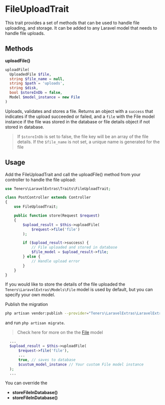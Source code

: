 # FileUploadTrait

This trait provides a set of methods that can be used to handle file uploading, and storage. It can be added to any Laravel model that needs to handle file uploads.

## Methods

**uploadFile()**
```php
uploadFile(
  UploadedFile $file,
  string $file_name = null,
  string $path = 'uploads',
  string $disk,
  bool $storeInDb = false,
  Model $model_instance = new File
)
```

Uploads, validates and stores a file. Returns an object with a `success` that indicates if the upload succeeded or failed, and a `file` with the File model instance if the file was stored in the database or file details object if not stored in database.

> If `$storeInDb` is set to false, the file key will be an array of the file details.
> If the `$file_name` is not set, a unique name is generated for the file

## Usage
Add the FileUploadTrait and call the uploadFile() method from your controller to handle the file upload:
```php
use Teners\LaravelExtras\Traits\FileUploadTrait;

class PostController extends Controller
{
    use FileUploadTrait;

    public function store(Request $request)
    {
        $upload_result = $this->uploadFile(
            $request->file('file')
        );

        if ($upload_result->success) {
            // File uploaded and stored in database
            $file_model = $upload_result->file;
        } else {
            // Handle upload error
        }
    }
}
```

If you would like to store the details of the file uploaded the `Teners\LaravelExtras\Models\File` model is used by default, but you can specify your own model.


Publish the migration
```bash
php artisan vendor:publish --provider="Teners\LaravelExtras\LaravelExtrasServiceProvider" --tag="migrations"
```
and run `php artisan migrate`.

> Check here for more on the the [File](../models/file.md) model

```php
  ...
  $upload_result = $this->uploadFile(
      $request->file('file'),
      ...
      true, // saves to database
      $custum_model_instance // Your custom File model instance
  );
  ...
```


You can override the 
- __storeFileInDatabase()__
- __storeFileInDatabase()__